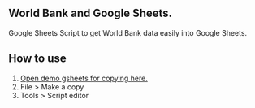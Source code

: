 ## World Bank and Google Sheets.
Google Sheets Script to get World Bank data easily into Google Sheets.

## How to use

1. [Open demo gsheets for copying here.](https://docs.google.com/spreadsheets/d/10mCO83IlZ96qJCl3Lu748m5rjO2nNvOkJe44vrZMYbU/edit?usp=sharing)
2. File > Make a copy
3. Tools > Script editor
